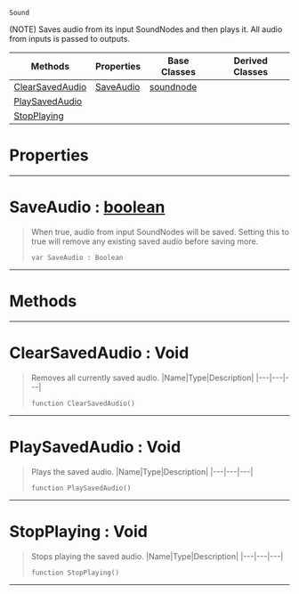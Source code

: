  `Sound`

(NOTE) Saves audio from its input SoundNodes and then plays it. All audio from inputs is passed to outputs.

|Methods|Properties|Base Classes|Derived Classes|
|---|---|---|---|
|[ ClearSavedAudio](https://github.com/zeroengineteam/ZeroDocs/blob/master/code_reference/class_reference/saveaudionode.markdown#clearsavedaudio-void)|[ SaveAudio](https://github.com/zeroengineteam/ZeroDocs/blob/master/code_reference/class_reference/saveaudionode.markdown#saveaudio-zero-engine-do)|[soundnode](https://github.com/zeroengineteam/ZeroDocs/blob/master/code_reference/class_reference/soundnode.markdown)| |
|[ PlaySavedAudio](https://github.com/zeroengineteam/ZeroDocs/blob/master/code_reference/class_reference/saveaudionode.markdown#playsavedaudio-void)| | | |
|[ StopPlaying](https://github.com/zeroengineteam/ZeroDocs/blob/master/code_reference/class_reference/saveaudionode.markdown#stopplaying-void)| | | |


 #  Properties


---  
 #  SaveAudio : [boolean](https://github.com/zeroengineteam/ZeroDocs/blob/master/code_reference/zilch_base_types/boolean.markdown)

> When true, audio from input SoundNodes will be saved. Setting this to true will remove any existing saved audio before saving more.
> ``` lang=cpp, name=Zilch
> var SaveAudio : Boolean


---  
 #  Methods


---  
 #  ClearSavedAudio : Void

> Removes all currently saved audio.
> |Name|Type|Description|
> |---|---|---|
> ``` lang=cpp, name=Zilch
> function ClearSavedAudio()
> ``` 


---  
 #  PlaySavedAudio : Void

> Plays the saved audio.
> |Name|Type|Description|
> |---|---|---|
> ``` lang=cpp, name=Zilch
> function PlaySavedAudio()
> ``` 


---  
 #  StopPlaying : Void

> Stops playing the saved audio.
> |Name|Type|Description|
> |---|---|---|
> ``` lang=cpp, name=Zilch
> function StopPlaying()
> ``` 


---  
 

 